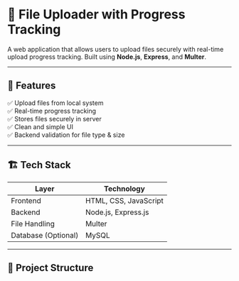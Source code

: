 # 📂 File Uploader with Progress Tracking

A web application that allows users to upload files securely with real-time upload progress tracking. Built using **Node.js**, **Express**, and **Multer**.

---

## 🚀 Features

✅ Upload files from local system  
✅ Real-time progress tracking  
✅ Stores files securely in server  
✅ Clean and simple UI  
✅ Backend validation for file type & size

---

## 🏗️ Tech Stack

| Layer       | Technology |
|------------|------------|
| Frontend   | HTML, CSS, JavaScript |
| Backend    | Node.js, Express.js |
| File Handling | Multer |
| Database (Optional) | MySQL |

---

## 📁 Project Structure





